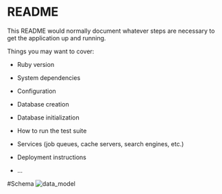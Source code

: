 # README

This README would normally document whatever steps are necessary to get the
application up and running.

Things you may want to cover:

* Ruby version

* System dependencies

* Configuration

* Database creation

* Database initialization

* How to run the test suite

* Services (job queues, cache servers, search engines, etc.)

* Deployment instructions

* ...

#Schema
![data_model](https://cloud.githubusercontent.com/assets/15950650/17644632/d8985f3c-6159-11e6-9906-22379f5edd26.png)
